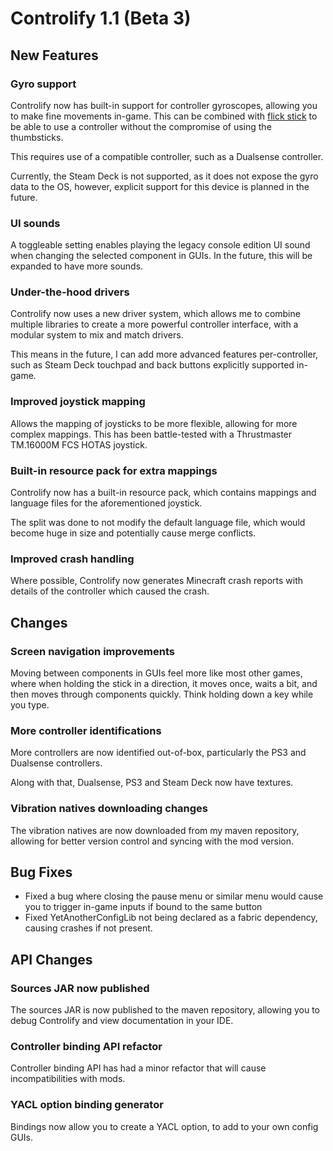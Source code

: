 # Controlify 1.1 (Beta 3)

## New Features

### Gyro support

Controlify now has built-in support for controller gyroscopes, allowing you to make fine movements in-game.
This can be combined with [flick stick](https://www.reddit.com/r/gamedev/comments/bw5xct/flick_stick_is_a_new_way_to_control_3d_games_with/) to be able to use a controller without
the compromise of using the thumbsticks.

This requires use of a compatible controller, such as a Dualsense controller.

Currently, the Steam Deck is not supported, as it does not expose the gyro data to the OS, however, explicit
support for this device is planned in the future.

### UI sounds

A toggleable setting enables playing the legacy console edition UI sound when changing the selected component
in GUIs. In the future, this will be expanded to have more sounds.

### Under-the-hood drivers

Controlify now uses a new driver system, which allows me to combine multiple libraries to create a more
powerful controller interface, with a modular system to mix and match drivers.

This means in the future, I can add more advanced features per-controller, such as Steam Deck touchpad and
back buttons explicitly supported in-game.

### Improved joystick mapping

Allows the mapping of joysticks to be more flexible, allowing for more complex mappings. This has been
battle-tested with a Thrustmaster TM.16000M FCS HOTAS joystick.

### Built-in resource pack for extra mappings

Controlify now has a built-in resource pack, which contains mappings and language files for the
aforementioned joystick.

The split was done to not modify the default language file, which would become huge in size and potentially cause merge
conflicts.

### Improved crash handling

Where possible, Controlify now generates Minecraft crash reports with details of the controller which
caused the crash.

## Changes

### Screen navigation improvements

Moving between components in GUIs feel more like most other games, where when holding the stick in a direction,
it moves once, waits a bit, and then moves through components quickly. Think holding down a key while you type.

### More controller identifications

More controllers are now identified out-of-box, particularly the PS3 and Dualsense controllers.

Along with that, Dualsense, PS3 and Steam Deck now have textures.

### Vibration natives downloading changes

The vibration natives are now downloaded from my maven repository, allowing for better version control
and syncing with the mod version.

## Bug Fixes

- Fixed a bug where closing the pause menu or similar menu would cause you to trigger in-game inputs if 
  bound to the same button
- Fixed YetAnotherConfigLib not being declared as a fabric dependency, causing crashes if not present.

## API Changes

### Sources JAR now published

The sources JAR is now published to the maven repository, allowing you to debug Controlify and view documentation in your IDE.

### Controller binding API refactor

Controller binding API has had a minor refactor that will cause incompatibilities with mods.

### YACL option binding generator

Bindings now allow you to create a YACL option, to add to your own config GUIs.
